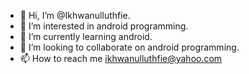 - 👋 Hi, I’m @Ikhwanulluthfie.
- 👀 I’m interested in android programming.
- 🌱 I’m currently learning android.
- 💞️ I’m looking to collaborate on android programming.
- 📫 How to reach me ikhwanulluthfie@yahoo.com

<!---
Ikhwanulluthfie/Ikhwanulluthfie is a ✨ special ✨ repository because its `README.md` (this file) appears on your GitHub profile.
You can click the Preview link to take a look at your changes.
--->
